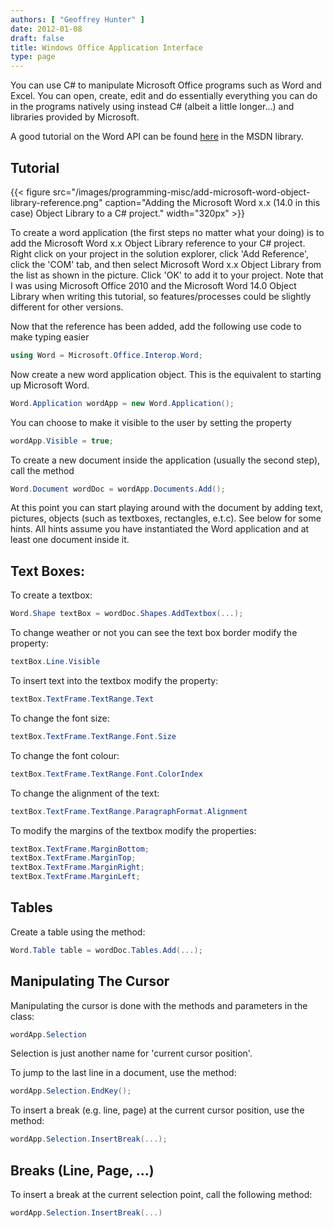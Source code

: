 ```yaml
---
authors: [ "Geoffrey Hunter" ]
date: 2012-01-08
draft: false
title: Windows Office Application Interface
type: page
---
```


You can use C# to manipulate Microsoft Office programs such as Word and Excel. You can open, create, edit and do essentially everything you can do in the programs natively using instead C# (albeit a little longer...) and libraries provided by Microsoft.

A good tutorial on the Word API can be found [here](http://msdn.microsoft.com/en-us/library/aa192495(v=office.11).aspx#wordobject_link8) in the MSDN library.

## Tutorial

{{< figure src="/images/programming-misc/add-microsoft-word-object-library-reference.png" caption="Adding the Microsoft Word x.x (14.0 in this case) Object Library to a C# project."  width="320px" >}}

To create a word application (the first steps no matter what your doing) is to add the Microsoft Word x.x Object Library reference to your C# project. Right click on your project in the solution explorer, click 'Add Reference', click the 'COM' tab, and then select Microsoft Word x.x Object Library from the list as shown in the picture. Click 'OK' to add it to your project. Note that I was using Microsoft Office 2010 and the Microsoft Word 14.0 Object Library when writing this tutorial, so features/processes could be slightly different for other versions.

Now that the reference has been added, add the following use code to make typing easier

```c#
using Word = Microsoft.Office.Interop.Word;
```

Now create a new word application object. This is the equivalent to starting up Microsoft Word.

```c#
Word.Application wordApp = new Word.Application();
```

You can choose to make it visible to the user by setting the property

```c# 
wordApp.Visible = true;
```

To create a new document inside the application (usually the second step), call the method

```c# 
Word.Document wordDoc = wordApp.Documents.Add();
```

At this point you can start playing around with the document by adding text, pictures, objects (such as textboxes, rectangles, e.t.c). See below for some hints. All hints assume you have instantiated the Word application and at least one document inside it.

## Text Boxes:

To create a textbox:

```c#    
Word.Shape textBox = wordDoc.Shapes.AddTextbox(...);
```

To change weather or not you can see the text box border modify the property:

```c# 
textBox.Line.Visible
```

To insert text into the textbox modify the property:

```c#    
textBox.TextFrame.TextRange.Text
```

To change the font size:

```c# 
textBox.TextFrame.TextRange.Font.Size
```

To change the font colour:

```c# 
textBox.TextFrame.TextRange.Font.ColorIndex
```

To change the alignment of the text:

```c# 
textBox.TextFrame.TextRange.ParagraphFormat.Alignment
```

To modify the margins of the textbox modify the properties:

```c# 
textBox.TextFrame.MarginBottom;
textBox.TextFrame.MarginTop;
textBox.TextFrame.MarginRight;
textBox.TextFrame.MarginLeft;
```

## Tables

Create a table using the method:

```c#    
Word.Table table = wordDoc.Tables.Add(...);
```

## Manipulating The Cursor

Manipulating the cursor is done with the methods and parameters in the class:

```c#    
wordApp.Selection
```

Selection is just another name for 'current cursor position'.

To jump to the last line in a document, use the method:

```c# 
wordApp.Selection.EndKey();
```

To insert a break (e.g. line, page) at the current cursor position, use the method:

```c# 
wordApp.Selection.InsertBreak(...);
```

## Breaks (Line, Page, ...)

To insert a break at the current selection point, call the following method:

```c#    
wordApp.Selection.InsertBreak(...)
```